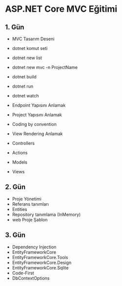 # ASP.NET Core MVC Eğitimi

## 1. Gün

- MVC Tasarım Deseni
- dotnet komut seti
- dotnet new list
- dotnet new mvc -n ProjectName
- dotnet build
- dotnet run
- dotnet watch

- Endpoint Yapısını Anlamak
- Project Yapısını Anlamak
- Coding by convention
- View Rendering Anlamak

- Controllers
- Actions
- Models

- Views

## 2. Gün
- Proje Yönetimi
- Referans tanımları 
- Entities
- Repository tanımlama (InMemory)
- web Proje Şablon

## 3. Gün
- Dependency Injection
- EntityFrameworkCore
- EntityFrameworkCore.Tools
- EntityFrameworkCore.Design
- EntityFrameworkCore.Sqlite
- Code-First
- DbContextOptions